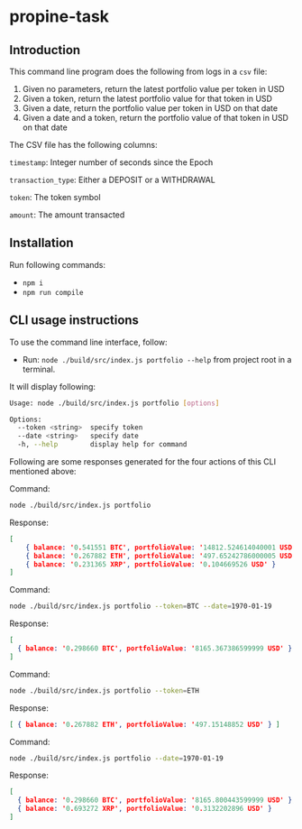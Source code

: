 # propine-task

## Introduction

This command line program does the following from logs in a `csv` file:

1. Given no parameters, return the latest portfolio value per token in USD
2. Given a token, return the latest portfolio value for that token in USD
3. Given a date, return the portfolio value per token in USD on that date
4. Given a date and a token, return the portfolio value of that token in USD on that date

The CSV file has the following columns:

`timestamp`: Integer number of seconds since the Epoch

`transaction_type`: Either a DEPOSIT or a WITHDRAWAL

`token`: The token symbol

`amount`: The amount transacted

## Installation

Run following commands:

- `npm i`
- `npm run compile`

## CLI usage instructions

To use the command line interface, follow:

- Run: `node ./build/src/index.js portfolio --help` from project root in a terminal.

It will display following:

```sh
Usage: node ./build/src/index.js portfolio [options]

Options:
  --token <string>  specify token
  --date <string>   specify date
  -h, --help        display help for command
```

Following are some responses generated for the four actions of this CLI mentioned above:

Command:

```sh
node ./build/src/index.js portfolio
```

Response:

```json
[
    { balance: '0.541551 BTC', portfolioValue: '14812.524614040001 USD' },
    { balance: '0.267882 ETH', portfolioValue: '497.65242786000005 USD' },
    { balance: '0.231365 XRP', portfolioValue: '0.104669526 USD' }
]
```

Command:

```sh
node ./build/src/index.js portfolio --token=BTC --date=1970-01-19
```

Response:

```json
[
  { balance: '0.298660 BTC', portfolioValue: '8165.367386599999 USD' }
]
```

Command:

```sh
node ./build/src/index.js portfolio --token=ETH
```

Response:

```json
[ { balance: '0.267882 ETH', portfolioValue: '497.15148852 USD' } ]
```

Command:

```sh
node ./build/src/index.js portfolio --date=1970-01-19
```

Response:

```json
[
  { balance: '0.298660 BTC', portfolioValue: '8165.800443599999 USD' },
  { balance: '0.693272 XRP', portfolioValue: '0.3132202896 USD' }
]
```
